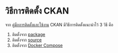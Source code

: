 # วิธีการติดตั้ง CKAN

จาก [คู่มือการติดตั้งและใช้งาน][docs] CKAN มีวิธีการติดตั้งแนะนำไว้ 3 วิธี คือ
   1. ติดตั้งจาก [package][insPackage]
   2. ติดตั้งจาก [source][insSource]
   3. ติดตั้งจาก [Docker Compose][insDocker]



   [docs]: <https://docs.ckan.org/en/2.8/maintaining/installing/index.html>
   [insPackage]: <from-package.md>
   [insSource]: <from-source.md>
   [insDocker]: <from-docker-compose.md>
